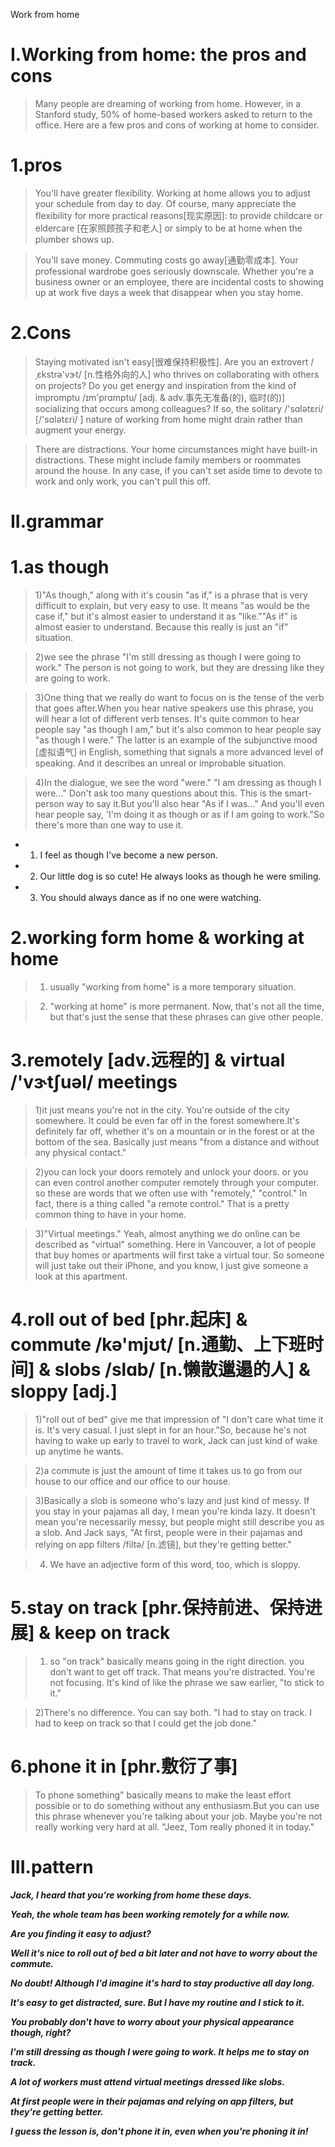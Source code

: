 Work from home
# I.Working from home: the pros and cons
> Many people are dreaming of working from home. However, in a Stanford study, 50% of home-based workers asked to return to the office. Here are a few pros and cons of working at home to consider.

# 1.pros
> You'll have greater flexibility. Working at home allows you to adjust your schedule from day to day. Of course, many appreciate the flexibility for more practical reasons[现实原因]: to provide childcare or eldercare [在家照顾孩子和老人] or simply to be at home when the plumber shows up.

> You'll save money. Commuting costs go away[通勤零成本]. Your professional wardrobe goes seriously downscale. Whether you're a business owner or an employee, there are incidental costs to showing up at work five days a week that disappear when you stay home.

# 2.Cons
> Staying motivated isn't easy[很难保持积极性]. Are you an extrovert /ˌɛkstrə'vɝt/ [n.性格外向的人] who thrives on collaborating with others on projects? Do you get energy and inspiration from the kind of impromptu /ɪm'prɑmptu/ [adj. & adv.事先无准备(的), 临时(的)] socializing that occurs among colleagues? If so, the solitary /'sɑlətɛri/ [/'sɑlətɛri/ ] nature of working from home might drain rather than augment your energy.

> There are distractions. Your home circumstances might have built-in distractions. These might include family members or roommates around the house. In any case, if you can't set aside time to devote to work and only work, you can't pull this off.

# II.grammar
# 1.as though
> 1)"As though," along with it's cousin "as if," is a phrase that is very difficult to explain, but very easy to use. It means "as would be the case if," but it's almost easier to understand it as "like.""As if" is almost easier to understand. Because this really is just an "if" situation. 

> 2)we see the phrase "I'm still dressing as though I were going to work." The person is not going to work, but they are dressing like they are going to work.

> 3)One thing that we really do want to focus on is the tense of the verb that goes after.When you hear native speakers use this phrase, you will hear a lot of different verb tenses. It's quite common to hear people say "as though I am," but it's also common to hear people say "as though I were." The latter is an example of the subjunctive mood [虚拟语气] in English, something that signals a more advanced level of speaking. And it describes an unreal or improbable situation.

> 4)In the dialogue, we see the word "were." "I am dressing as though I were..." Don't ask too many questions about this. This is the smart-person way to say it.But you'll also hear "As if I was..." And you'll even hear people say, 'I'm doing it as though or as if I am going to work."So there's more than one way to use it.

- 1. I feel as though I've become a new person.

- 2. Our little dog is so cute! He always looks as though he were smiling.

- 3. You should always dance as if no one were watching.

# 2.working form home & working at home 
> 1) usually "working from home" is a more temporary situation.

> 2) "working at home" is more permanent. Now, that's not all the time, but that's just the sense that these phrases can give other people.

# 3.remotely [adv.远程的] & virtual /'vɝtʃuəl/ meetings 
> 1)it just means you're not in the city. You're outside of the city somewhere. It could be even far off in the forest somewhere.It's definitely far off, whether it's on a mountain or in the forest or at the bottom of the sea. Basically just means "from a distance and without any physical contact."

> 2)you can lock your doors remotely and unlock your doors. or you can even control another computer remotely through your computer. so these are words that we often use with "remotely," "control." In fact, there is a thing called "a remote control." That is a pretty common thing to have in your home.

> 3)"Virtual meetings." Yeah, almost anything we do online can be described as "virtual" something. Here in Vancouver, a lot of people that buy homes or apartments will first take a virtual tour. So someone will just take out their iPhone, and you know, I just give someone a look at this apartment.

# 4.roll out of bed [phr.起床] & commute /kə'mjʊt/ [n.通勤、上下班时间] & slobs /slɑb/ [n.懒散邋遢的人] & sloppy [adj.]
> 1)"roll out of bed" give me that impression of "I don't care what time it is. It's very casual. I just slept in for an hour."So, because he's not having to wake up early to travel to work, Jack can just kind of wake up anytime he wants.

> 2)a commute is just the amount of time it takes us to go from our house to our office and our office to our house.

> 3)Basically a slob is someone who's lazy and just kind of messy. If you stay in your pajamas all day, I mean you're kinda lazy. It doesn't mean you're necessarily messy, but people might still describe you as a slob. And Jack says, "At first, people were in their pajamas and relying on app filters /filtə/ [n.滤镜], but they're getting better."

> 4) We have an adjective form of this word, too, which is sloppy.

# 5.stay on track [phr.保持前进、保持进展] & keep on track
> 1) so "on track" basically means going in the right direction. you don't want to get off track. That means you're distracted. You're not focusing. It's kind of like the phrase we saw earlier, "to stick to it."

> 2)There's no difference. You can say both. "I had to stay on track. I had to keep on track so that I could get the job done."

# 6.phone it in [phr.敷衍了事]
> To phone something" basically means to make the least effort possible or to do something without any enthusiasm.But you can use this phrase whenever you're talking about your job. Maybe you're not really working very hard at all. "Jeez, Tom really phoned it in today."

# III.pattern
***Jack, I heard that you're working from home these days.***

***Yeah, the whole team has been working remotely for a while now.***

***Are you finding it easy to adjust?***

***Well it's nice to roll out of bed a bit later and not have to worry about the commute.***

***No doubt! Although I'd imagine it's hard to stay productive all day long.***

***It's easy to get distracted, sure. But I have my routine and I stick to it.***

***You probably don't have to worry about your physical appearance though, right?***

***I'm still dressing as though I were going to work. It helps me to stay on track.***

***A lot of workers must attend virtual meetings dressed like slobs.***

***At first people were in their pajamas and relying on app filters, but they're getting better.***

***I guess the lesson is, don't phone it in, even when you're phoning it in!***

